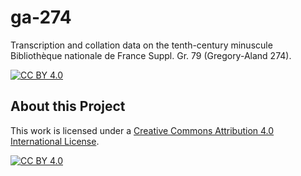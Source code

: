 # ga-274
Transcription and collation data on the tenth-century minuscule Bibliothèque nationale de France Suppl. Gr. 79 (Gregory-Aland 274).

[![CC BY 4.0][cc-by-shield]][cc-by]

## About this Project

This work is licensed under a
[Creative Commons Attribution 4.0 International License][cc-by].

[![CC BY 4.0][cc-by-image]][cc-by]

[cc-by]: http://creativecommons.org/licenses/by/4.0/
[cc-by-image]: https://i.creativecommons.org/l/by/4.0/88x31.png
[cc-by-shield]: https://img.shields.io/badge/License-CC%20BY%204.0-lightgrey.svg
